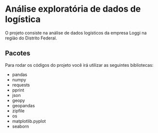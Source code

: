 # Análise exploratória de dados de logística

O projeto consiste na análise de dados logísticos da empresa Loggi na região do Distrito Federal.


## Pacotes 
Para rodar os códigos do projeto você irá utilizar as seguintes bibliotecas:

- pandas
- numpy
- requests
- pprint
- json
- geopy
- geopandas
- zipfile
- os
- matplotlib.pyplot 
- seaborn

